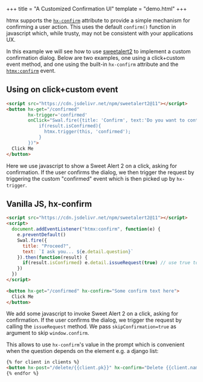 +++
title = "A Customized Confirmation UI"
template = "demo.html"
+++

htmx supports the [`hx-confirm`](@/attributes/hx-confirm.md) attribute to provide a simple mechanism for confirming a user
action.  This uses the default `confirm()` function in javascript which, while trusty, may not be consistent with your 
applications UX.

In this example we will see how to use [sweetalert2](https://sweetalert2.github.io)  to implement a custom confirmation dialog. Below are two 
examples, one using a click+custom event method, and one using the built-in `hx-confirm` attribute and
the [`htmx:confirm`](@/events.md#htmx:confirm) event.

## Using on click+custom event

```html
<script src="https://cdn.jsdelivr.net/npm/sweetalert2@11"></script>
<button hx-get="/confirmed" 
        hx-trigger='confirmed'
        onClick="Swal.fire({title: 'Confirm', text:'Do you want to continue?'}).then((result)=>{
            if(result.isConfirmed){
              htmx.trigger(this, 'confirmed');  
            } 
        })">
  Click Me
</button>
```

Here we use javascript to show a Sweet Alert 2 on a click, asking for confirmation.  If the user confirms
the dialog, we then trigger the request by triggering the custom "confirmed" event
which is then picked up by `hx-trigger`.

## Vanilla JS, hx-confirm

```html
<script src="https://cdn.jsdelivr.net/npm/sweetalert2@11"></script>
<script>
  document.addEventListener("htmx:confirm", function(e) {
    e.preventDefault()
    Swal.fire({
      title: "Proceed?",
      text: `I ask you... ${e.detail.question}`
    }).then(function(result) {
      if(result.isConfirmed) e.detail.issueRequest(true) // use true to skip window.confirm
    })
  })
</script>
  
<button hx-get="/confirmed" hx-confirm="Some confirm text here">
  Click Me
</button>
```

We add some javascript to invoke Sweet Alert 2 on a click, asking for confirmation.  If the user confirms
the dialog, we trigger the request by calling the `issueRequest` method. We pass `skipConfirmation=true` as argument to skip `window.confirm`.

This allows to use `hx-confirm`'s value in the prompt which is convenient
when the question depends on the element e.g. a django list:

```html
{% for client in clients %}
<button hx-post="/delete/{{client.pk}}" hx-confirm="Delete {{client.name}}??">Delete</button>
{% endfor %}
```

